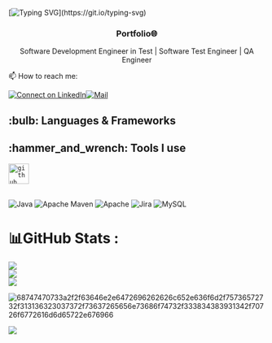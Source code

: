 [![Typing SVG](https://readme-typing-svg.herokuapp.com?font=comfortaa&color=01ea28&size=24&width=500&lines=Hi+everybody+I'm+Umutcan+👋;AQ+Automation+Engineer;Software+Test+Automation+Engineer;Greeting+From+Turkey;Nice+to+meet+you...)](https://git.io/typing-svg)
<h3 align='center'><strong>Portfolio🌐</strong></h3>
<p align='center'>Software Development Engineer in Test | Software Test Engineer | QA Engineer </p>

📫 How to reach me:

[![Connect on LinkedIn](https://img.shields.io/badge/--linkedin?label=LinkedIn&logo=LinkedIn&style=social)](https://www.linkedin.com/in/umutcanbesli)[![Mail](https://img.shields.io/badge/Hotmail-ramazanumutcanbesli@hotmail.com-blue?logo=Gmail&logoColor=blue&labelColor=black)](mailto:ramazanumutcanbesli@hotmail.com)

<h2>:bulb: Languages & Frameworks</h2>

<h2>:hammer_and_wrench: Tools I use</h2>
<code><img title="GitHub" alt="github" width="40px" src="https://cdn.jsdelivr.net/gh/devicons/devicon/icons/github/github-original.svg" /></code>
</br></br>

![Java](https://img.shields.io/badge/java-%23ED8B00.svg?style=for-the-badge&logo=java&logoColor=white) ![Apache Maven](https://img.shields.io/badge/Apache%20Maven-C71A36?style=for-the-badge&logo=Apache%20Maven&logoColor=white) ![Apache](https://img.shields.io/badge/apache-%23D42029.svg?style=for-the-badge&logo=apache&logoColor=white) ![Jira](https://img.shields.io/badge/jira-%230A0FFF.svg?style=for-the-badge&logo=jira&logoColor=white) ![MySQL](https://img.shields.io/badge/mysql-%2300f.svg?style=for-the-badge&logo=mysql&logoColor=white) 

# 📊GitHub Stats :
![](https://github-readme-stats.vercel.app/api?username=ramazanUmutcanBesli&theme=chartreuse-dark&hide_border=false&include_all_commits=false&count_private=true)<br/>
![](https://github-readme-streak-stats.herokuapp.com/?user=ramazanUmutcanBesli&theme=chartreuse-dark&hide_border=false)<br/>
![](https://github-readme-stats.vercel.app/api/top-langs/?username=ramazanUmutcanBesli&theme=chartreuse-dark&hide_border=false&include_all_commits=false&count_private=true&layout=compact)



![68747470733a2f2f63646e2e6472696262626c652e636f6d2f75736572732f313136323037372f73637265656e73686f74732f333834383931342f70726f6772616d6d65722e676966](https://user-images.githubusercontent.com/101811316/176577731-a92a974d-f87c-4071-9ba1-25abde76d025.gif)

[![](https://visitcount.itsvg.in/api?id=ramazanUmutcanBesli&icon=0&color=0)](https://visitcount.itsvg.in) 
